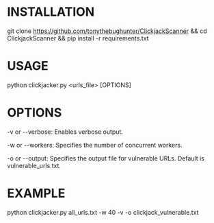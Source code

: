 # INSTALLATION

git clone https://github.com/tonythebughunter/ClickjackScanner && cd ClickjackScanner && pip install -r requirements.txt

# USAGE 

python clickjacker.py <urls_file> [OPTIONS]

# OPTIONS
-v or --verbose: Enables verbose output.

-w or --workers: Specifies the number of concurrent workers.

-o or --output: Specifies the output file for vulnerable URLs. Default is vulnerable_urls.txt.

# EXAMPLE

python clickjacker.py all_urls.txt -w 40 -v -o clickjack_vulnerable.txt
